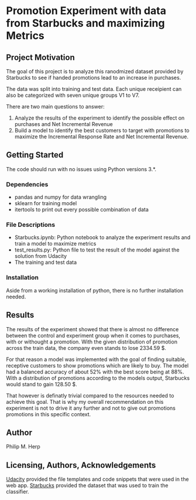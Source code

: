 # Promotion Experiment with data from Starbucks and maximizing Metrics

## Project Motivation
The goal of this project is to analyze this ranodmized dataset provided by Starbucks to see if handed promotions lead to an increase in purchases.

The data was split into training and test data. Each unique receipient can also be categorized with seven unique groups V1 to V7.

There are two main questions to answer:
1. Analyze the results of the experiment to identify the possible effect on purchases and Net Incremental Revenue
2. Build a model to identify the best customers to target with promotions to maximize the Incremental Response Rate and Net Incremental Revenue.

## Getting Started
The code should run with no issues using Python versions 3.*.

### Dependencies
- pandas and numpy for data wrangling
- sklearn for training model
- itertools to print out every possible combination of data

### File Descriptions
- Starbucks.ipynb: Python notebook to analyze the experiment results and train a model to maximize metrics
- test_results.py: Python file to test the result of the model against the solution from Udacity
- The training and test data

### Installation
Aside from a working installation of python, there is no further installation needed.

## Results
The results of the experiment showed that there is almost no difference between the control and experiment group when it comes to purchases, with or withought a promotion. With the given distribution of promotion across the train data, the company even stands to lose 2334.59 $. 

For that reason a model was implemented with the goal of finding suitable, receptive customers to show promotions which are likely to buy. The model had a balanced accuracy of about 52% with the best score being at 88%. With a distribution of promotions according to the models output, Starbucks would stand to gain 128.50 $. 

That however is definatly trivial compared to the resources needed to achieve this goal. That is why my overall recommendation on this experiment is not to drive it any further and not to give out promotions promotions in this specific context.

## Author
Philip M. Herp

## Licensing, Authors, Acknowledgements
[Udacity](https://www.udacity.com/) provided the file templates and code snippets that were used in the web app. 
[Starbucks](https://www.starbucks.com/) provided the dataset that was used to train the classifier.
